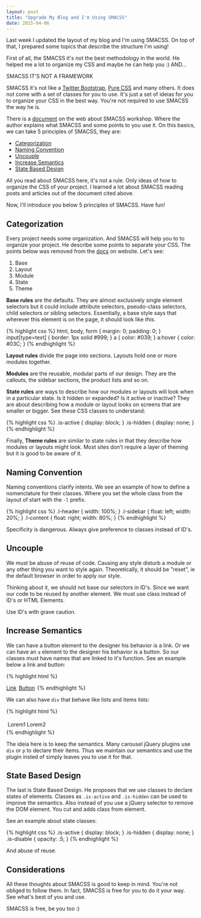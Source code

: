 ```yaml
---
layout: post
title: "Upgrade My Blog and I'm Using SMACSS"
date: 2015-04-06
---
```


Last week I updated the layout of my blog and I'm using SMACSS. On top of that, I prepared some topics that describe the structure I'm using!

First of all, the SMACSS it's not the best methodology in the world. He helped me a lot to organize my CSS and maybe he can help you :) AND...

<p class="pull-quote">
    SMACSS IT'S NOT A FRAMEWORK
</p>

SMACSS it's not like a [Twitter Bootstrap](http://getbootstrap.com), [Pure CSS](http://purecss.io/) and many others. It does not come with a set of classes for you to use. It's just a set of ideias for you to organize your CSS in the best way. You're not required to use SMACSS the way he is.

There is a [document](https://smacss.com/files/2012-03-15-workshop-essen.pdf) on the web about SMACSS workshop. Where the author explains what SMACSS and some points to you use it. On this basics, we can take 5 principles of SMACSS, they are:

* [Categorization](#categorization)
* [Naming Convention](#naming-convention)
* [Uncouple](#uncouple)
* [Increase Semantics](#increase-semantics)
* [State Based Design](#state-based-design)

All you read about SMACSS here, it's not a rule. Only ideas of how to organize the CSS of your project. I learned a lot about SMACSS reading posts and articles out of the document cited above.

Now, I'll introduce you below 5 principles of SMACSS. Have fun!

## Categorization

Every project needs some organization. And SMACSS will help you to to organize your project. He describe some points to separate your CSS. The points below was removed from the [docs](https://smacss.com/book/categorizing) on website. Let's see:

1. Base
2. Layout
3. Module
4. State
5. Theme

**Base rules** are the defaults. They are almost exclusively single element selectors but it could include attribute selectors, pseudo-class selectors, child selectors or sibling selectors. Essentially, a base style says that wherever this element is on the page, it should look like _this_.

{% highlight css %}
html, body, form { margin: 0; padding: 0; }
input[type=text] { border: 1px solid #999; }
a { color: #039; }
a:hover { color: #03C; }
{% endhighlight %}

**Layout rules** divide the page into sections. Layouts hold one or more modules together.

**Modules** are the reusable, modular parts of our design. They are the callouts, the sidebar sections, the product lists and so on.

**State rules** are ways to describe how our modules or layouts will look when in a particular state. Is it hidden or expanded? Is it active or inactive? They are about describing how a module or layout looks on screens that are smaller or bigger. See these CSS classes to understand:

{% highlight css %}
.is-active { display: block; }
.is-hidden { display: none; }
{% endhighlight %}

Finally, **Theme rules** are similar to state rules in that they describe how modules or layouts might look. Most sites don’t require a layer of theming but it is good to be aware of it.

## Naming Convention

Naming conventions clarify intents. We see an example of how to define a nomenclature for their classes. Where you set the whole class from the layout of start with the `-l` prefix.

{% highlight css %}
.l-header { width: 100%; }
.l-sidebar { float: left; width: 20%; }
.l-content { float: right; width: 80%; }
{% endhighlight %}

Specificity is dangerous. Always give preference to classes instead of ID's.

## Uncouple

We must be abuse of reuse of code. Causing any style disturb a module or any other thing you want to style again. Theoretically, it should be "reset", ie the default browser in order to apply our style.

Thinking about it, we should not base our selectors in ID's. Since we want our code to be reused by another element. We must use class instead of ID's or HTML Elements.

Use ID's with grave caution.

## Increase Semantics

We can have a button element to the designer his behavior is a link. Or we can have an `a` element to the designer his behavior is a button. So our classes must have names that are linked to it's function. See an example below a link and button:

{% highlight html %}
<style type="text/css">
    .link { text-decoration: underline; }
    .button { padding: 2px; }
</style>

<a href="http://randsonjs.com" class="link">Link</a>
<a href="http://randsonjs.com" class="button">Button</a>
{% endhighlight %}

We can also have `div` that behave like lists and items lists:

{% highlight html %}
<style type="text/css">
    .list { padding: 4px; }
    .list .item-list { display: inline-block; }
</style>

<div class="list">
    <div class="item-list">Lorem1</div>
    <div class="item-list">Lorem2</div>
</div>
{% endhighlight %}

The ideia here is to keep the semantics. Many carousel jQuery plugins use `div` or `p` to declare their items. Thus we maintain our semantics and use the plugin insted of simply leaves you to use it for that.

## State Based Design

The last is State Based Design. He proposes that we use classes to declare states of elements. Classes as `.is-active` and `.is-hidden` can be used to improve the semantics. Also instead of you use a jQuery selector to remove the DOM element. You cut and adds class from element.

See an example about state classes:

{% highlight css %}
.is-active { display: block; }
.is-hidden { display: none; }
.is-disable { opacity: .5; }
{% endhighlight %}

And abuse of reuse.

## Considerations

All these thoughts about SMACSS is good to keep in mind. You're not obliged to follow them. In fact, SMACSS is free for you to do it your way. See what's best of you and use.

SMACSS is free, be you too :)
